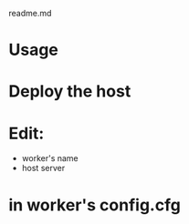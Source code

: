 readme.md

# Usage

# Deploy the host

# Edit:
- worker's name
- host server

# in worker's config.cfg